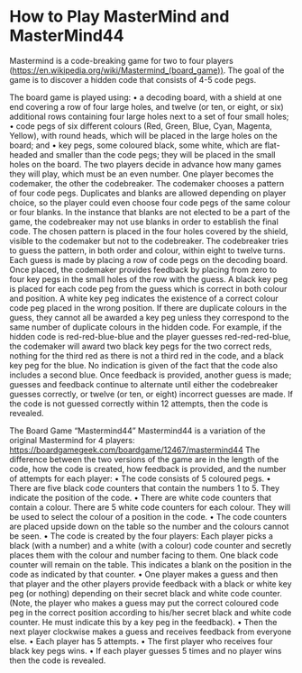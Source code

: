 # How to Play MasterMind and MasterMind44

Mastermind is a code-breaking game for two to four players (https://en.wikipedia.org/wiki/Mastermind_(board_game)). The goal of the game is to discover a hidden code that consists of 4-5 code pegs.

The board game is played using:
• a decoding board, with a shield at one end covering a row of four large holes, and twelve (or ten, or eight, or six) additional rows containing four large holes next to a set of four small holes;
• code pegs of six different colours (Red, Green, Blue, Cyan, Magenta, Yellow), with round heads, which will be placed in the large holes on the board; and
• key pegs, some coloured black, some white, which are flat-headed and smaller than the code pegs; they will be placed in the small holes on the board.
The two players decide in advance how many games they will play, which must be an even number. One player becomes the codemaker, the other the codebreaker. The codemaker chooses a pattern of four code pegs. Duplicates and blanks are allowed depending on player choice, so the player could even choose four code pegs of the same colour or four blanks. In the instance that blanks are not elected to be a part of the game, the codebreaker may not use blanks in order to establish the final code. The chosen pattern is placed in the four holes covered by the shield, visible to the codemaker but not to the codebreaker.
The codebreaker tries to guess the pattern, in both order and colour, within eight to twelve turns. Each guess is made by placing a row of code pegs on the decoding board. Once placed, the codemaker provides feedback by placing from zero to four key pegs in the small holes of the row with the guess. A black key peg is placed for each code peg from the guess which is correct in both colour and position. A white key peg indicates the existence of a correct colour code peg placed in the wrong position.
If there are duplicate colours in the guess, they cannot all be awarded a key peg unless they correspond to the same number of duplicate colours in the hidden code. For example, if the hidden code is red-red-blue-blue and the player guesses red-red-red-blue, the codemaker will award two black key pegs for the two correct reds, nothing for the third red as there is not a third red in the code, and a black key peg for the blue. No indication is given of the fact that the code also includes a second blue.
Once feedback is provided, another guess is made; guesses and feedback continue to alternate until either the codebreaker guesses correctly, or twelve (or ten, or eight) incorrect guesses are made.
If the code is not guessed correctly within 12 attempts, then the code is revealed.

The Board Game “Mastermind44”
Mastermind44 is a variation of the original Mastermind for 4 players: https://boardgamegeek.com/boardgame/12467/mastermind44
The difference between the two versions of the game are in the length of the code, how the code is created, how feedback is provided, and the number of attempts for each player:
• The code consists of 5 coloured pegs.
• There are five black code counters that contain the numbers 1 to 5. They indicate the position of the code. • There are white code counters that contain a colour. There are 5 white code counters for each colour. They will be used to select the colour of a position in the code.
• The code counters are placed upside down on the table so the number and the colours cannot be seen.
• The code is created by the four players: Each player picks a black (with a number) and a white (with a colour) code counter and secretly places them with the colour and number facing to them. One black code counter will remain on the table. This indicates a blank on the position in the code as indicated by that counter.
• One player makes a guess and then that player and the other players provide feedback with a black or white key peg (or nothing) depending on their secret black and white code counter. (Note, the player who makes a guess may put the correct coloured code peg in the correct position according to his/her secret black and white code counter. He must indicate this by a key peg in the feedback).
• Then the next player clockwise makes a guess and receives feedback from everyone else.
• Each player has 5 attempts.
• The first player who receives four black key pegs wins.
• If each player guesses 5 times and no player wins then the code is revealed.
